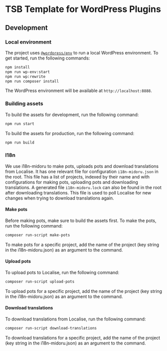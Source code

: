 # TSB Template for WordPress Plugins

## Development

### Local environment

The project uses [`@wordpress/env`](https://developer.wordpress.org/block-editor/reference-guides/packages/packages-env) to run a local WordPress environment. To get started, run the following commands:

```bash
npm install
npm run wp-env:start
npm run wp:rewrite
npm run composer install
```

The WordPress environment will be available at `http://localhost:8888`.

### Building assets

To build the assets for development, run the following command:

```bash
npm run start
```

To build the assets for production, run the following command:

```bash
npm run build
```

### I18n

We use i18n-midoru to make pots, uploads pots and download translations from Localise. It has one relevant file for configuration `i18n-midoru.json` in the root. This file has a list of projects, indexed by their name and with configurations for making pots, uploading pots and downloading translations. A generated file `i18n-midoru.lock` can also be found in the root after downloading translations. This file is used to poll Localise for new changes when trying to download translations again.

#### Make pots

Before making pots, make sure to build the assets first. To make the pots, run the following command:

```bash
composer run-script make-pots
```

To make pots for a specific project, add the name of the project (key string in the i18n-midoru.json) as an argument to the command.

#### Upload pots

To upload pots to Localise, run the following command:

```bash
composer run-script upload-pots
```

To upload pots for a specific project, add the name of the project (key string in the i18n-midoru.json) as an argument to the command.

#### Download translations

To download translations from Localise, run the following command:

```bash
composer run-script download-translations
```

To download translations for a specific project, add the name of the project (key string in the i18n-midoru.json) as an argument to the command.

